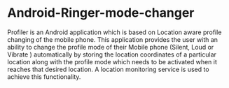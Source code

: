Android-Ringer-mode-changer
===========================

Profiler is an Android application which is based on Location aware profile changing of the mobile phone. This application provides the user with an ability to change the profile mode of their Mobile phone (Silent, Loud or Vibrate ) automatically by storing the location coordinates of a particular location along with the profile mode which needs to be activated when it reaches that desired location. A location monitoring service is used to achieve this functionality.
